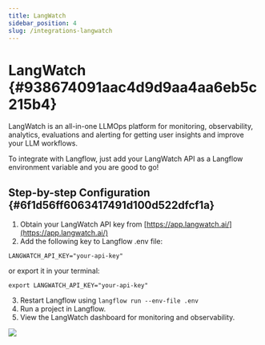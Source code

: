 ```yaml
---
title: LangWatch
sidebar_position: 4
slug: /integrations-langwatch
---
```




# LangWatch {#938674091aac4d9d9aa4aa6eb5c215b4}


LangWatch is an all-in-one LLMOps platform for monitoring, observability, analytics, evaluations and alerting for getting user insights and improve your LLM workflows.


To integrate with Langflow, just add your LangWatch API as a Langflow environment variable and you are good to go!


## Step-by-step Configuration {#6f1d56ff6063417491d100d522dfcf1a}

1. Obtain your LangWatch API key from [https://app.langwatch.ai/](https://app.langwatch.ai/)
2. Add the following key to Langflow .env file:

```shell
LANGWATCH_API_KEY="your-api-key"
```


or export it in your terminal:


```shell
export LANGWATCH_API_KEY="your-api-key"
```

3. Restart Langflow using `langflow run --env-file .env`
4. Run a project in Langflow.
5. View the LangWatch dashboard for monitoring and observability.

![](/img/langwatch-dashboard.png)

